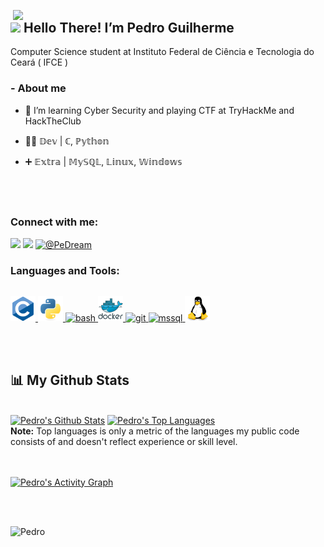 <img align="right" width="500em"
					src="https://github.com/abhisheknaiidu/abhisheknaiidu/raw/master/code.gif?raw=true"/>

## <img src="https://raw.githubusercontent.com/MartinHeinz/MartinHeinz/master/wave.gif" width="30px"> Hello There! I’m Pedro Guilherme
   Computer Science student at Instituto Federal de Ciência e Tecnologia do Ceará ( IFCE )
###   - About me

- 🌱 I’m learning Cyber Security and playing CTF at TryHackMe and HackTheClub

- 🐱‍👤 𝔻𝕖𝕧 |  ℂ, ℙ𝕪𝕥𝕙𝕠𝕟

- ➕ 𝔼𝕩𝕥𝕣𝕒 | 𝕄𝕪𝕊ℚ𝕃, 𝕃𝕚𝕟𝕦𝕩, 𝕎𝕚𝕟𝕕𝕠𝕨𝕤


<br><br>
##
<h3 align="left">Connect with me:</h3>
<div style="display: inline-block">
<a href="https://www.linkedin.com/in/pedroguilherme09/" target="_blank"><img src="https://img.shields.io/badge/-LinkedIn-%230077B5?style=for-the-badge&logo=linkedin&logoColor=white" target="_blank"></a>
<a href = "mailto:pedrog.olegario@gmail.com"><img src="https://img.shields.io/badge/-Gmail-%23333?style=for-the-badge&logo=gmail&logoColor=white" target="_blank"></a>
<a href="https://medium.com/@PeDream" target="blank"><img src="https://raw.githubusercontent.com/rahuldkjain/github-profile-readme-generator/master/src/images/icons/Social/medium.svg" alt="@PeDream" height="30" width="40" /></a>

</div>	

<h3 align="left">Languages and Tools:</h3>
<div style="display: inline-block">
<p align="left"> </a> <a href="https://www.cprogramming.com/" target="_blank" rel="noreferrer"> <img src="https://raw.githubusercontent.com/devicons/devicon/master/icons/c/c-original.svg" alt="c" width="40" height="40"/> </a> <a href="https://www.python.org" target="_blank" rel="noreferrer"> <img src="https://raw.githubusercontent.com/devicons/devicon/master/icons/python/python-original.svg" alt="python" width="40" height="40"/> </a> <a href="https://www.gnu.org/software/bash/" target="_blank" rel="noreferrer"> <img src="https://www.vectorlogo.zone/logos/gnu_bash/gnu_bash-icon.svg" alt="bash" width="40" height="40"/> </a> <a href="https://www.docker.com/" target="_blank" rel="noreferrer"> <img src="https://raw.githubusercontent.com/devicons/devicon/master/icons/docker/docker-original-wordmark.svg" alt="docker" width="40" height="40"/> </a> <a href="https://git-scm.com/" target="_blank" rel="noreferrer"> <img src="https://www.vectorlogo.zone/logos/git-scm/git-scm-icon.svg" alt="git" width="40" height="40"/> </a> <a href="https://www.microsoft.com/en-us/sql-server" target="_blank" rel="noreferrer"> <img src="https://www.svgrepo.com/show/303229/microsoft-sql-server-logo.svg" alt="mssql" width="40" height="40"/> </a> <a href="https://www.linux.org/" target="_blank" rel="noreferrer"> <img src="https://raw.githubusercontent.com/devicons/devicon/master/icons/linux/linux-original.svg" alt="linux" width="40" height="40"/> </a> </p>

<br><br>

<h2 align="left">📊 My Github Stats</h2>
 <br/>
    <a href="https://github.com/pedrog09/github-readme-stats"><img alt="Pedro's Github Stats" src="https://github-readme-stats.vercel.app/api?username=pedrog09&show_icons=true&count_private=true&theme=react&hide_border=true&bg_color=0D1117" /></a>
  <a href="https://github.com/pedrog09/github-readme-stats"><img alt="Pedro's Top Languages" src="https://github-readme-stats.vercel.app/api/top-langs/?username=pedrog09&langs_count=8&count_private=true&layout=compact&theme=react&hide_border=true&bg_color=0D1117" /></a>
  <br/>
  <b>Note:</b> Top languages is only a metric of the languages my public code consists of and doesn't reflect experience or skill level.
  
  
<br/><br/>
<a href="https://github.com/pedrog09/github-readme-activity-graph"><img alt="Pedro's Activity Graph" src="https://activity-graph.herokuapp.com/graph?username=pedrog09&bg_color=0D1117&color=5BCDEC&line=5BCDEC&point=FFFFFF&hide_border=true" /></a>



<br/>
<br/>
<p align="left"> <img src="https://komarev.com/ghpvc/?username=pedrog09&label=Profile%20views&color=129e00&style=plastic" alt="Pedro" /> </p>






<!---
pedrog09/pedrog09 is a ✨ special ✨ repository because its `README.md` (this file) appears on your GitHub profile.
You can click the Preview link to take a look at your changes.
--->
